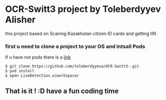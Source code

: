 # OCR-Switt3 project by Toleberdyyev Alisher
this project based on Scaning Kazakhstan citizen ID cards and getting IIN 

### first u need to clone a project to your OS and intsall Pods
If u have not pods there is a [link](https://guides.cocoapods.org/using/getting-started.html)
```bash
$ git clone https://github.com/toleberdyyeva/OCR-Switt3-.git
$ pod install 
$ open LiveDetection.xcworkspace/ 
```
## That is it ! :D have a fun coding time
